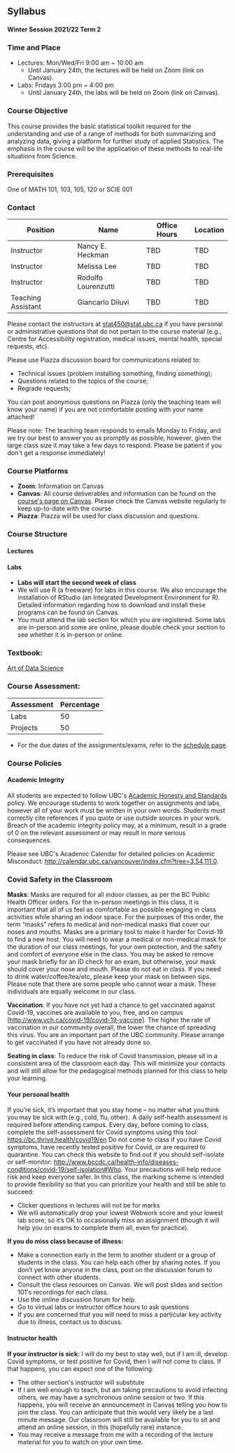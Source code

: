 ## Syllabus
#### Winter Session 2021/22 Term 2

### Time and Place

- Lectures: Mon/Wed/Fri 9:00 am ~ 10:00 am
    - Until January 24th, the lectures will be held on Zoom (link on Canvas).
- Labs: Fridays 3:00 pm ~ 4:00 pm
    - Until January 24th, the labs will be held on Zoom (link on Canvas).

### Course Objective
This course provides the basic statistical toolkit required for the understanding and use of a range of methods for both summarizing and analyzing data, giving a platform for further study of applied Statistics. The emphasis in the course will be the application of these methods to real-life situations from Science.

### Prerequisites
One of MATH 101, 103, 105, 120 or SCIE 001

### Contact

|      Position      |         Name        |      Office Hours     | Location |
|--------------------|---------------------|-----------------------|----------|
|     Instructor     |   Nancy E. Heckman  |           TBD         |    TBD   |
|     Instructor     |     Melissa Lee     |           TBD         |    TBD   |
|     Instructor     | Rodolfo Lourenzutti |           TBD         |    TBD   |
| Teaching Assistant |   Giancarlo Diluvi  |           TBD         |    TBD   |


Please contact the instructors at stat450@stat.ubc.ca if you have personal or administrative questions that do not pertain to the course material (e.g., Centre for Accessibility registration, medical issues, mental health, special requests, etc).

Please use Piazza discussion board for communications related to:

- Technical issues (problem installing something, finding something);
- Questions related to the topics of the course;
- Regrade requests;

You can post anonymous questions on Piazza (only the teaching team will know your name) if you are not comfortable posting with your name attached!

Please note: The teaching team responds to emails Monday to Friday, and we try our best to answer you as promptly as possible, however, given the large class size it may take a few days to respond. Please be patient if you don't get a response immediately!

### Course Platforms
- **Zoom**: Information on Canvas
- **Canvas**: All course deliverables and information can be found on the [course's page on Canvas](https://canvas.ubc.ca/courses/86276). Please check the Canvas website regularly to keep up-to-date with the course.
- **Piazza**: Piazza will be used for class discussion and questions.

### Course Structure

#### Lectures


#### Labs
- **Labs will start the second week of class**
- We will use R (a freeware) for labs in this course. We also encourage the installation of RStudio (an Integrated Development Environment for R). Detailed information regarding how to download and install these programs can be found on Canvas.
- You must attend the lab section for which you are registered. Some labs are in-person and some are online, please double check your section to see whether it is in-person or online. 

### Textbook:
[Art of Data Science](https://bookdown.org/rdpeng/artofdatascience/)

### Course Assessment:

|       Assessment        |  Percentage |
|-------------------------|-------------|
|         Labs            |      50     |
|      Projects           |      50     |

- For the due dates of the assignments/exams, refer to the [schedule page](schedule.html).

### Course Policies

#### Academic Integrity 
All students are expected to follow UBC's [Academic Honesty and Standards](http://www.calendar.ubc.ca/vancouver/index.cfm?tree=3,286,0,0#15620) policy. We encourage students to work together on assignments and labs, however all of your work must be written in your own words. Students must correctly cite references if you quote or use outside sources in your work. Breach of the academic integrity policy may, at a minimum, result in a grade of 0 on the relevant assessment or may result in more serious consequences.

Please see UBC's Academic Calendar for detailed policies on Academic Misconduct: http://calendar.ubc.ca/vancouver/index.cfm?tree=3,54,111,0.

### Covid Safety in the Classroom 
**Masks**: Masks are required for all indoor classes, as per the BC Public Health Officer orders. For the in-person meetings in this class, it is important that all of us feel as comfortable as possible engaging in class activities while sharing an indoor space.  For the purposes of this order, the term “masks” refers to medical and non-medical masks that cover our noses and mouths.  Masks are a primary tool to make it harder for Covid-19 to find a new host.  You will need to wear a medical or non-medical mask for the duration of our class meetings, for your own protection, and the safety and comfort of everyone else in the class.  You may be asked to remove your mask briefly for an ID check for an exam, but otherwise, your mask should cover your nose and mouth. Please do not eat in class. If you need to drink water/coffee/tea/etc, please keep your mask on between sips. Please note that there are some people who cannot wear a mask. These individuals are equally welcome in our class. 

**Vaccination**: If you have not yet had a chance to get vaccinated against Covid-19, vaccines are available to you, free, and on campus [http://www.vch.ca/covid-19/covid-19-vaccine]. The higher the rate of vaccination in our community overall, the lower the chance of spreading this virus.  You are an important part of the UBC community. Please arrange to get vaccinated if you have not already done so. 

**Seating in class**: To reduce the risk of Covid transmission, please sit in a consistent area of the classroom each day.  This will minimize your contacts and will still allow for the pedagogical methods planned for this class to help your learning.

#### Your personal health
If you’re sick, it’s important that you stay home – no matter what you think you may be sick with (e.g., cold, flu, other).  
A daily self-health assessment is required before attending campus. Every day, before coming to class, complete the self-assessment for Covid symptoms using this tool: https://bc.thrive.health/covid19/en 
Do not come to class if you have Covid symptoms, have recently tested positive for Covid, or are required to quarantine. You can check this website to find out if you should self-isolate or self-monitor: http://www.bccdc.ca/health-info/diseases-conditions/covid-19/self-isolation#Who. 
Your precautions will help reduce risk and keep everyone safer.  In this class, the marking scheme is intended to provide flexibility so that you can prioritize your health and still be able to succeed: 
- Clicker questions in lectures will not be for marks 
- We will automatically drop your lowest Webwork score and your lowest lab score, so it’s OK to occasionally miss an assignment (though it will help you on exams to complete them all, even for practice). 

**If you do miss class because of illness:** 
- Make a connection early in the term to another student or a group of students in the class.  You can help each other by sharing notes.  If you don’t yet know anyone in the class, post on the discussion forum to connect with other students. 
- Consult the class resources on Canvas.  We will post slides and section 101's recordings for each class.  
- Use the online discussion forum for help.  
- Go to virtual labs or instructor office hours to ask questions
- If you are concerned that you will need to miss a particular key activity due to illness, contact us to discuss. 

#### Instructor health

**If your instructor is sick:** I will do my best to stay well, but if I am ill, develop Covid symptoms, or test positive for Covid, then I will not come to class.  If that happens, you can expect one of the following:
- The other section's instructor will substitute 
- If I am well enough to teach, but am taking precautions to avoid infecting others, we may have a synchronous online session or two.  If this happens, you will receive an announcement in Canvas telling you how to join the class.  You can anticipate that this would very likely be a last minute message.  Our classroom will still be available for you to sit and attend an online session, in this (hopefully rare) instance.  
- You may receive a message from me with a recording of the lecture material for you to watch on your own time.
